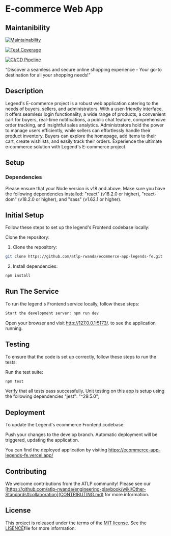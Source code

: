 # E-commerce Web App

## Maintanibility

[![Maintainability](https://api.codeclimate.com/v1/badges/6295162785e9ca59c83f/maintainability)](https://codeclimate.com/github/atlp-rwanda/ecommerce-app-legends-fe/maintainability)

[![Test Coverage](https://api.codeclimate.com/v1/badges/6295162785e9ca59c83f/test_coverage)](https://codeclimate.com/github/atlp-rwanda/ecommerce-app-legends-fe/test_coverage)

[![CI/CD Pipeline](https://github.com/atlp-rwanda/ecommerce-app-legends-fe/actions/workflows/testing.yml/badge.svg)](https://github.com/atlp-rwanda/ecommerce-app-legends-fe/actions/workflows/testing.yml)

"Discover a seamless and secure online shopping experience - Your go-to destination for all your shopping needs!"

## Description

Legend's E-commerce project is a robust web application catering to the needs of buyers, sellers, and administrators. With a user-friendly interface, it offers seamless login functionality, a wide range of products, a convenient cart for buyers, real-time notifications, a public chat feature, comprehensive order tracking, and insightful sales analytics. Administrators hold the power to manage users efficiently, while sellers can effortlessly handle their product inventory. Buyers can explore the homepage, add items to their cart, create wishlists, and easily track their orders. Experience the ultimate e-commerce solution with Legend's E-commerce project.

## Setup

### Dependencies

Please ensure that your Node version is v18 and above.
Make sure you have the following dependencies installed:
"react" (v18.2.0 or higher), "react-dom" (v18.2.0 or higher), and "sass" (v1.62.1 or higher).

## Initial Setup

Follow these steps to set up the legend's Frontend codebase locally:

Clone the repository:

1. Clone the repository:

```bash
git clone https://github.com/atlp-rwanda/ecommerce-app-legends-fe.git
```

2. Install dependencies:

```bash
npm install
```

## Run The Service

To run the legend's Frontend service locally, follow these steps:

```bash
Start the development server: npm run dev
```

Open your browser and visit http://127.0.0.1:5173/. to see the application running.

## Testing

To ensure that the code is set up correctly, follow these steps to run the tests:

Run the test suite:

```bash
npm test
```

Verify that all tests pass successfully.
Unit testing on this app is setup using the following dependencies "jest": "^29.5.0",

## Deployment

To update the Legend's ecommerce Frontend codebase:

Push your changes to the develop branch.
Automatic deployment will be triggered, updating the application.

You can find the deployed application by visiting https://ecommerce-app-legends-fe.vercel.app/

## Contributing

We welcome contributions from the ATLP community! Please see our [https://github.com/atlp-rwanda/engineering-playbook/wiki/Other-Standards#collaboration](CONTRIBUTING.md) for more information.

## License

This project is released under the terms of the [MIT license](LICENSE). See the [LISENCE](LICENSE)file for more information.
